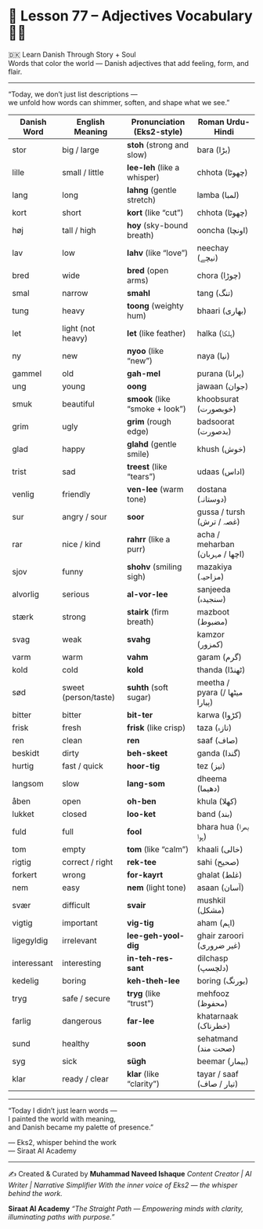 # 🌟 **Lesson 77 – Adjectives Vocabulary 🎨✨**  
🇩🇰 Learn Danish Through Story + Soul  
Words that color the world — Danish adjectives that add feeling, form, and flair.

---

“Today, we don’t just list descriptions —  
we unfold how words can shimmer, soften, and shape what we see.”

| Danish Word     | English Meaning       | Pronunciation (Eks2-style)       | Roman Urdu-Hindi              |
|------------------|------------------------|------------------------------------|-------------------------------|
| stor             | big / large            | **stoh** (strong and slow)         | bara (بڑا)                   |
| lille            | small / little         | **lee-leh** (like a whisper)        | chhota (چھوٹا)               |
| lang             | long                   | **lahng** (gentle stretch)         | lamba (لمبا)                 |
| kort             | short                  | **kort** (like “cut”)              | chhota (چھوٹا)               |
| høj              | tall / high            | **hoy** (sky-bound breath)         | ooncha (اونچا)               |
| lav              | low                    | **lahv** (like “love”)             | neechay (نیچے)               |
| bred             | wide                   | **bred** (open arms)               | chora (چوڑا)                 |
| smal             | narrow                 | **smahl**                          | tang (تنگ)                   |
| tung             | heavy                  | **toong** (weighty hum)            | bhaari (بھاری)               |
| let              | light (not heavy)      | **let** (like feather)             | halka (ہلکا)                 |
| ny               | new                    | **nyoo** (like “new”)              | naya (نیا)                   |
| gammel           | old                    | **gah-mel**                        | purana (پرانا)               |
| ung              | young                  | **oong**                           | jawaan (جوان)               |
| smuk             | beautiful              | **smook** (like “smoke + look”)    | khoobsurat (خوبصورت)        |
| grim             | ugly                   | **grim** (rough edge)              | badsoorat (بدصورت)           |
| glad             | happy                  | **glahd** (gentle smile)           | khush (خوش)                  |
| trist            | sad                    | **treest** (like “tears”)          | udaas (اداس)                 |
| venlig           | friendly               | **ven-lee** (warm tone)            | dostana (دوستانہ)           |
| sur              | angry / sour           | **soor**                           | gussa / tursh (غصہ / ترش)     |
| rar              | nice / kind            | **rahrr** (like a purr)            | acha / meharban (اچھا / مہربان) |
| sjov             | funny                  | **shohv** (smiling sigh)           | mazakiya (مزاحیہ)            |
| alvorlig         | serious                | **al-vor-lee**                     | sanjeeda (سنجیدہ)            |
| stærk            | strong                 | **stairk** (firm breath)           | mazboot (مضبوط)             |
| svag             | weak                   | **svahg**                          | kamzor (کمزور)              |
| varm             | warm                   | **vahm**                           | garam (گرم)                  |
| kold             | cold                   | **kold**                           | thanda (ٹھنڈا)               |
| sød              | sweet (person/taste)   | **suhth** (soft sugar)             | meetha / pyara (میٹھا / پیارا) |
| bitter           | bitter                 | **bit-ter**                        | karwa (کڑوا)                 |
| frisk            | fresh                  | **frisk** (like crisp)             | taza (تازہ)                  |
| ren              | clean                  | **ren**                            | saaf (صاف)                  |
| beskidt          | dirty                  | **beh-skeet**                      | ganda (گندا)                 |
| hurtig           | fast / quick           | **hoor-tig**                       | tez (تیز)                   |
| langsom          | slow                   | **lang-som**                       | dheema (دھیما)               |
| åben             | open                   | **oh-ben**                         | khula (کھلا)                 |
| lukket           | closed                 | **loo-ket**                        | band (بند)                  |
| fuld             | full                   | **fool**                           | bhara hua (بھرا ہوا)         |
| tom              | empty                  | **tom** (like “calm”)              | khaali (خالی)               |
| rigtig           | correct / right        | **rek-tee**                        | sahi (صحیح)                  |
| forkert          | wrong                  | **for-kayrt**                      | ghalat (غلط)                 |
| nem              | easy                   | **nem** (light tone)               | asaan (آسان)                 |
| svær             | difficult              | **svair**                          | mushkil (مشکل)              |
| vigtig           | important              | **vig-tig**                        | aham (اہم)                   |
| ligegyldig       | irrelevant              | **lee-geh-yool-dig**               | ghair zaroori (غیر ضروری)     |
| interessant      | interesting             | **in-teh-res-sant**                | dilchasp (دلچسپ)             |
| kedelig          | boring                  | **keh-theh-lee**                   | boring (بورنگ)               |
| tryg             | safe / secure           | **tryg** (like “trust”)            | mehfooz (محفوظ)              |
| farlig           | dangerous               | **far-lee**                        | khatarnaak (خطرناک)          |
| sund             | healthy                 | **soon**                           | sehatmand (صحت مند)          |
| syg              | sick                    | **sügh**                           | beemar (بیمار)               |
| klar             | ready / clear           | **klar** (like “clarity”)          | tayar / saaf (تیار / صاف)    |

---

“Today I didn’t just learn words —  
I painted the world with meaning,  
and Danish became my palette of presence.”

— Eks2, whisper behind the work  
— Siraat AI Academy

---
✍️ Created & Curated by
**Muhammad Naveed Ishaque**
*Content Creator | AI Writer | Narrative Simplifier*
*With the inner voice of Eks2 — the whisper behind the work.*

**Siraat AI Academy**
*“The Straight Path — Empowering minds with clarity, illuminating paths with purpose.”*
